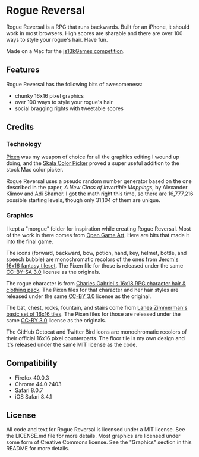 # Rogue Reversal #

Rogue Reversal is a RPG that runs backwards. Built for an iPhone, it should work
in most browsers. High scores are sharable and there are over 100 ways to style
your rogue's hair. Have fun.

Made on a Mac for the [js13kGames competition][].

## Features ##

Rogue Reversal has the following bits of awesomeness:

* chunky 16x16 pixel graphics
* over 100 ways to style your rogue's hair
* social bragging rights with tweetable scores

## Credits ##

### Technology ###

[Pixen][] was my weapon of choice for all the graphics editing I wound up doing,
and the [Skala Color Picker][] proved a super useful addition to the stock Mac
color picker.

Rogue Reversal uses a pseudo random number generator based on the one described
in the paper, _A New Class of Invertible Mappings_, by Alexander Klimov and Adi
Shamer. I got the math right this time, so there are 16,777,216 possible
starting levels, though only 31,104 of them are unique.

### Graphics ###

I kept a "morgue" folder for inspiration while creating Rogue Reversal. Most of
the work in there comes from [Open Game Art][]. Here are bits that made it into
the final game.

The icons (forward, backward, bow, potion, hand, key, helmet, bottle, and speech
bubble) are monochromatic recolors of the ones from [Jerom's 16x16 fantasy
tileset][jerom]. The Pixen file for those is released under the same [CC-BY-SA
3.0][] license as the originals.

The rogue character is from [Charles Gabriel's 16x18 RPG character hair &amp;
clothing pack][charles]. The Pixen files for that character and her hair styles
are released under the same [CC-BY 3.0][] license as the original.

The bat, chest, rocks, fountain, and stairs come from [Lanea Zimmerman's basic
set of 16x16 tiles][sharm]. The Pixen files for those are released under the
same [CC-BY 3.0][] license as the originals.

The GitHub Octocat and Twitter Bird icons are monochromatic recolors of their
official 16x16 pixel counterparts. The floor tile is my own design and it's
released under the same MIT license as the code.

## Compatibility ##

* Firefox 40.0.3
* Chrome 44.0.2403
* Safari 8.0.7
* iOS Safari 8.4.1

## License ##

All code and text for Rogue Reversal is licensed under a MIT license. See the
LICENSE.md file for more details. Most graphics are licensed under some form of
Creative Commons license. See the "Graphics" section in this README for more
details.


[js13kGames competition]: http://js13kgames.com/ "Andrzej Mazur (Enclave Games): HTML5 and JavaScript game development competition in just 13 kB"
[Pixen]: http://www.pixenapp.com/ "A pixel art editor for Mac OS X"
[Skala Color Picker]: https://bjango.com/mac/skalacolor/
[Open Game Art]: http://opengameart.org/ "Open Game Art"
[jerom]: http://opengameart.org/content/16x16-fantasy-tileset "Jerom (Open Game Art): 16x16 Fantasy tileset"
[charles]: http://opengameart.org/content/16x18-rpg-characters-hair-clothing-pack "Charles Gabriel (Open Game Art): 16x18 RPG characters hair &amp; clothing pack"
[sharm]: http://opengameart.org/content/tiny-16-basic "Sharm (Open Game Art): Tiny 16 Basic"
[CC-BY-SA 3.0]: http://creativecommons.org/licenses/by-sa/3.0/ "Creative Commons Attribution ShareAlike 3.0 Unported"
[CC-BY 3.0]: http://creativecommons.org/licenses/by/3.0/ "Creative Commons Attribution 3.0 Unported"
